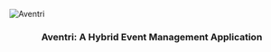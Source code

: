 ![Aventri](https://user-images.githubusercontent.com/102575349/178128460-cf7b9bda-4f83-46d4-b821-7a8104dc6ec5.png)

<h3 align="center"> Aventri: A Hybrid Event Management Application
